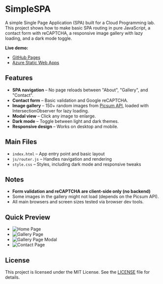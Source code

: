 
# SimpleSPA

A simple Single Page Application (SPA) built for a Cloud Programming lab. This project shows how to make basic SPA routing in pure JavaScript, a contact form with reCAPTCHA, a responsive image gallery with lazy loading, and a dark mode toggle.

**Live demo:**

* [GitHub Pages](https://tomek4861.github.io/SimpleSPA/)
* [Azure Static Web Apps](https://chmurylab.z36.web.core.windows.net/)

## Features

* **SPA navigation** – No page reloads between "About", "Gallery", and "Contact".
* **Contact form** – Basic validation and Google reCAPTCHA.
* **Image gallery** – 150+ random images from [Picsum API](https://picsum.photos/), loaded with IntersectionObserver for lazy loading.
* **Modal view** – Click any image to enlarge.
* **Dark mode** – Toggle between light and dark themes.
* **Responsive design** – Works on desktop and mobile.

## Main Files

* `index.html` – App entry point and basic layout
* `js/router.js` – Handles navigation and rendering
* `style.css` – Styles, including dark mode and responsive tweaks

## Notes

* **Form validation and reCAPTCHA are client-side only (no backend)**
* Some images in the gallery might not load (depends on the Picsum API).
* All main browsers and screen sizes tested via browser dev tools.

## Quick Preview

* ![Home Page](https://github.com/user-attachments/assets/54a3df1c-513e-4328-9f76-b2f4c401d9b1)
* ![Gallery Page](https://github.com/user-attachments/assets/62057655-5333-43b3-a525-7bd9485f7804)
* ![Gallery Page Modal](https://github.com/user-attachments/assets/9fb187bc-90aa-49ad-8151-212278cc8fdc)
* ![Contact Page](https://github.com/user-attachments/assets/3479b344-f5f5-4d8e-9b71-b5f8f3a84421)



## License

This project is licensed under the MIT License. See the [LICENSE](./LICENSE) file for details.
